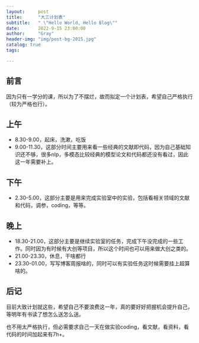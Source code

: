 ```yaml
---
layout:     post
title:      "大三计划表"
subtitle:   " \"Hello World, Hello Blog\""
date:       2022-9-15 23:00:00
author:     "Gray"
header-img: "img/post-bg-2015.jpg"
catalog: true
tags:

---
```


## 前言

因为只有一学分的课，所以为了不摆烂，故而拟定一个计划表，希望自己严格执行（较为严格也行）。

## 上午

+ 8.30-9.00，起床，洗漱，吃饭
+ 9.00-11.30，这部分时间主要用来看一些经典的文献即代码，因为自己基础知识还不够，很多nlp，多模态比较经典的模型论文和代码都还没有看过，因此这一年需要补上。


## 下午

+ 2.30-5.00，这部分主要是用来完成实验室中的实验，包括看相关领域的文献和代码，调参，coding，等等。

## 晚上

+ 18.30-21.00，这部分主要是继续实验室的任务，完成下午没完成的一些工作。同时因为有时候有大创等项目，所以这个时间也可以用来做大创之类的。
+ 21.00-23.30，休息，干啥都行
+ 23.30-01.00，写写博客周报啥的，同时可以有实验任务这时候需要挂上超算啥的。

## 后记

目前大致计划就这些，希望自己不要浪费这一年，真的要好好把握机会提升自己，等明年有书读了想怎么送怎么送。

也不用太严格执行，但必需要求自己一天在做实验coding，看文献，看资料，看代码的时间加起来有7h+。
